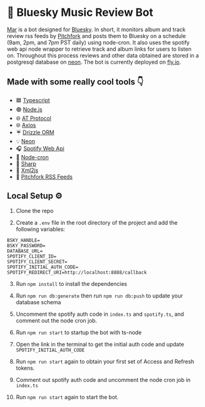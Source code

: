 # 🎵 Bluesky Music Review Bot

[Mar](https://bsky.app/profile/mar.xinthem.com) is a bot designed for [Bluesky](https://bsky.app). In short, it monitors album and track review rss feeds by [Pitchfork](https://pitchfork.com/info/rss/) and posts them to Bluesky on a schedule (9am, 2pm, and 7pm PST daily) using node-cron. It also uses the spotify web api node wrapper to retrieve track and album links for users to listen on. Throughout this process reviews and other data obtained are stored in a postgresql database on [neon](https://neon.tech/). The bot is currently deployed on [fly.io](https://fly.io).

## Made with some really cool tools 👇

- 🟦 [Typescript](https://www.typescriptlang.org/)
- 🟢 [Node.js](https://nodejs.org/en)
- 🌐 [AT Protocol](https://atproto.com/)
- 🌐 [Axios](https://axios-http.com/)
- ☔ [Drizzle ORM](https://orm.drizzle.team/)
- 💡 [Neon](https://neon.tech/)
- 🎧 [Spotify Web Api](https://github.com/thelinmichael/spotify-web-api-node)
- 🤖 [Node-cron](https://www.npmjs.com/package/node-cron)
- 📸 [Sharp](https://github.com/lovell/sharp)
- 🔰 [Xml2js](https://www.npmjs.com/package/xml2js)
- 📰 [Pitchfork RSS Feeds](https://pitchfork.com/info/rss/)

## Local Setup ⚙

1. Clone the repo

2. Create a `.env` file in the root directory of the project and add the following variables:

```
BSKY_HANDLE=
BSKY_PASSWORD=
DATABASE_URL=
SPOTIFY_CLIENT_ID=
SPOTIFY_CLIENT_SECRET=
SPOTIFY_INITIAL_AUTH_CODE=
SPOTIFY_REDIRECT_URI=http://localhost:8888/callback
```

3. Run `npm install` to install the dependencies

4. Run `npm run db:generate` then run `npm run db:push` to update your database schema

5. Uncomment the spotify auth code in `index.ts` and `spotify.ts`, and comment out the node cron job.

6. Run `npm run start` to startup the bot with ts-node

7. Open the link in the terminal to get the initial auth code and update `SPOTIFY_INITIAL_AUTH_CODE`

8. Run `npm run start` again to obtain your first set of Access and Refresh tokens.

9. Comment out spotify auth code and uncomment the node cron job in `index.ts`

10. Run `npm run start` again to start the bot.
